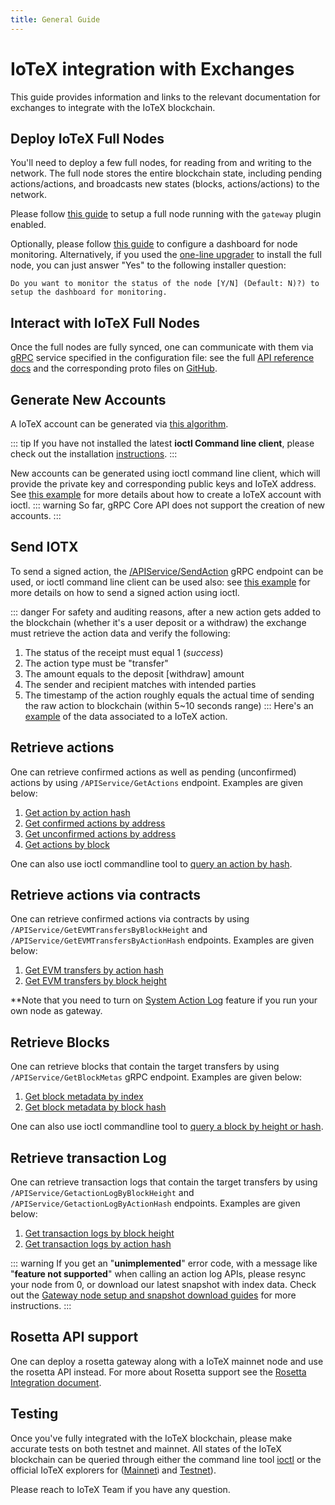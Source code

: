 ```yaml
---
title: General Guide
---
```


# IoTeX integration with Exchanges

This guide provides information and links to the relevant documentation for exchanges to integrate with the IoTeX blockchain.

## Deploy IoTeX Full Nodes

You'll need to deploy a few full nodes, for reading from and writing to the network. The full node stores the entire blockchain state, including pending actions/actions, and broadcasts new states (blocks, actions/actions) to the network.

Please follow [this guide](https://github.com/iotexproject/iotex-bootstrap#iotex-delegate-manual) to setup a full node running with the `gateway` plugin enabled.

Optionally, please follow [this guide](https://github.com/iotexproject/iotex-bootstrap/tree/master/infra/monitoring) to configure a dashboard for node monitoring. Alternatively, if you used the [one-line upgrader](https://github.com/iotexproject/iotex-bootstrap#upgrade) to install the full node, you can just answer "Yes" to the following installer question:

```
Do you want to monitor the status of the node [Y/N] (Default: N)?) to setup the dashboard for monitoring.
```

## Interact with IoTeX Full Nodes

Once the full nodes are fully synced, one can communicate with them via [gRPC](https://grpc.io) service specified in the configuration file: see the full [API reference docs](../core-api/api) and the corresponding proto files on [GitHub](https://github.com/iotexproject/iotex-proto).

## Generate New Accounts

A IoTeX account can be generated via [this algorithm](https://github.com/iotexproject/iotex-address/blob/master/README.md).

::: tip
If you have not installed the latest **ioctl Command line client**, please check out the installation [instructions](../ioctl/install).
:::

New accounts can be generated using ioctl command line client, which will provide the private key and corresponding public keys and IoTeX address. See [this example](../get-started/ioctl-create-account) for more details about how to create a IoTeX account with ioctl.
::: warning
So far, gRPC Core API does not support the creation of new accounts.
:::

## Send IOTX

To send a signed action, the [/APIService/SendAction](/developer/core-api/api.md#sendaction) gRPC endpoint can be used, or ioctl command line client can be used also: see [this example](/developer/get-started/ioctl-send-transfer) for more details on how to send a signed action using ioctl.

::: danger
For safety and auditing reasons, after a new action gets added to the blockchain (whether it's a user deposit or a withdraw) the exchange must retrieve the action data and verify the following:

1. The status of the receipt must equal 1 (_success_)
2. The action type must be "transfer"
3. The amount equals to the deposit [withdraw] amount
4. The sender and recipient matches with intended parties
5. The timestamp of the action roughly equals the actual time of sending the raw action to blockchain (within 5~10 seconds range)
   :::
   Here's an [example](https://iotexscan.io/action/355bd7b93dadc18c2d2689cd400272d28ad28df8e6a1555086233c4b619adfee) of the data associated to a IoTeX action.

## Retrieve actions

One can retrieve confirmed actions as well as pending (unconfirmed) actions by using `/APIService/GetActions` endpoint. Examples are given below:

1. [Get action by action hash](/developer/core-api/api.md#getactionbyhash)
2. [Get confirmed actions by address](/developer/core-api/api.md#getunconfirmedactionsbyaddress)
3. [Get unconfirmed actions by address](/developer/core-api/api.md#getunconfirmedactionsbyaddress)
4. [Get actions by block](/developer/core-api/api.md#getactionsbyblock)

One can also use ioctl commandline tool to [query an action by hash](/developer/ioctl/action.md#query-action).

## Retrieve actions via contracts

One can retrieve confirmed actions via contracts by using `/APIService/GetEVMTransfersByBlockHeight` and `/APIService/GetEVMTransfersByActionHash` endpoints. Examples are given below:

1. [Get EVM transfers by action hash](/developer/core-api/api.md#getevmtransfersbyactionhash)
2. [Get EVM transfers by block height](/developer/core-api/api.md#getevmtransfersbyblockheight)

\*\*Note that you need to turn on [System Action Log](../README.md#gateway) feature if you run your own node as gateway.

## Retrieve Blocks

One can retrieve blocks that contain the target transfers by using `/APIService/GetBlockMetas` gRPC endpoint. Examples are given below:

1. [Get block metadata by index](/developer/core-api/api.md#getblockmetasbyindex)
2. [Get block metadata by block hash](/developer/core-api/api.md#getblockmetasbyhash)

One can also use ioctl commandline tool to [query a block by height or hash](https://docs.iotex.io/#query-block).

## Retrieve transaction Log

One can retrieve transaction logs that contain the target transfers by using `/APIService/GetactionLogByBlockHeight` and `/APIService/GetactionLogByActionHash` endpoints. Examples are given below:

1. [Get transaction logs by block height](/developer/core-api/api.md#gettransactionlogbyblockheight)
2. [Get transaction logs by action hash](/developer/core-api/api.md#gettransactionlogbyactionhash)

::: warning
If you get an "**unimplemented**" error code, with a message like "**feature not supported**" when calling an action log APIs, please resync your node from 0, or download our latest snapshot with index data. Check out the [Gateway node setup and snapshot download guides](https://github.com/iotexproject/iotex-bootstrap#mainnet) for more instructions.
:::

## Rosetta API support

One can deploy a rosetta gateway along with a IoTeX mainnet node and use the rosetta API instead. For more about Rosetta support see the [Rosetta Integration document](rosetta).

## Testing

Once you've fully integrated with the IoTeX blockchain, please make accurate tests on both testnet and mainnet. All states of the IoTeX blockchain can be queried through either the command line tool [ioctl](/developer/get-started/ioctl-install) or the official IoTeX explorers for ([Mainnet](https://iotexscan.io)ì and [Testnet](https://testnet.iotexscan.io)).

Please reach to IoTeX Team if you have any question.
